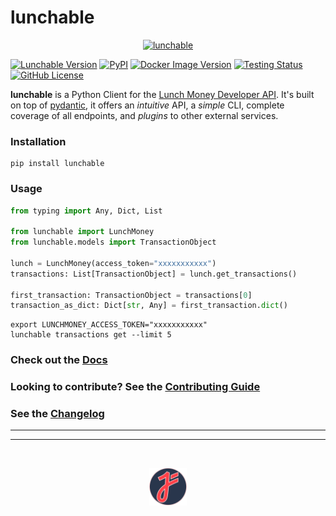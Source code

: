 # lunchable

<div align="center">
<a href="https://github.com/juftin/lunchable">
  <img src=https://i.imgur.com/FyKDsG3.png
    width="400" alt="lunchable">
</a>
</div>

[![Lunchable Version](https://img.shields.io/pypi/v/lunchable?color=blue&label=lunchable)](https://github.com/juftin/lunchable)
[![PyPI](https://img.shields.io/pypi/pyversions/lunchable)](https://pypi.python.org/pypi/lunchable/)
[![Docker Image Version](https://img.shields.io/docker/v/juftin/lunchable?color=blue&label=docker&logo=docker)](https://hub.docker.com/r/juftin/lunchable)
[![Testing Status](https://github.com/juftin/lunchable/actions/workflows/tests.yaml/badge.svg?branch=main)](https://github.com/juftin/lunchable/actions/workflows/tests.yml?query=branch%3Amain)
[![GitHub License](https://img.shields.io/github/license/juftin/lunchable?color=blue&label=License)](https://github.com/juftin/lunchable/blob/main/LICENSE)

**lunchable** is a Python Client for the [Lunch Money Developer API](https://lunchmoney.dev). It's
built on top of [pydantic](https://github.com/samuelcolvin/pydantic), it offers an *intuitive* API,
a *simple* CLI, complete coverage of all endpoints, and *plugins* to other external services.

### Installation

```shell
pip install lunchable
```

### Usage

```python
from typing import Any, Dict, List

from lunchable import LunchMoney
from lunchable.models import TransactionObject

lunch = LunchMoney(access_token="xxxxxxxxxxx")
transactions: List[TransactionObject] = lunch.get_transactions()

first_transaction: TransactionObject = transactions[0]
transaction_as_dict: Dict[str, Any] = first_transaction.dict()
```

```shell
export LUNCHMONEY_ACCESS_TOKEN="xxxxxxxxxxx"
lunchable transactions get --limit 5
```

### Check out the [**Docs**](https://juftin.com/lunchable/)
### Looking to contribute? See the [Contributing Guide](docs/source/contributing.md)
### See the [Changelog](https://github.com/juftin/lunchable/releases)


--------------
--------------

<br/>

[<p align="center" ><img src="https://raw.githubusercontent.com/juftin/juftin/main/static/juftin.png" width="60" height="60"  alt="juftin logo"> </p>](https://github.com/juftin)
